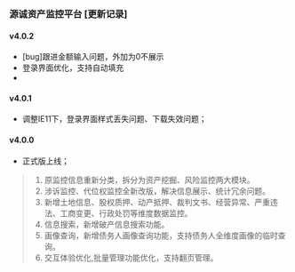 ### 源诚资产监控平台 [更新记录]

#### v4.0.2
+ [bug]跟进金额输入问题，外加为0不展示
+ 登录界面优化，支持自动填充
+ 

#### v4.0.1
+ 调整IE11下，登录界面样式丢失问题、下载失效问题；

#### v4.0.0
+ 正式版上线；
> 1. 原监控信息重新分类，拆分为资产挖掘、风险监控两大模块。 
> 2. 涉诉监控、代位权监控全新改版，解决信息展示、统计冗余问题。
> 3. 新增土地信息、股权质押、动产抵押、裁判文书、经营异常、严重违法、工商变更、行政处罚等维度数据监控。
> 4. 信息搜索，新增破产信息搜索功能。
> 5. 画像查询，新增债务人画像查询功能，支持债务人全维度画像的临时查询。
> 6. 交互体验优化,批量管理功能优化，支持翻页管理。

